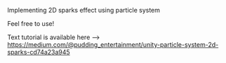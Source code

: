 Implementing 2D sparks effect using particle system 

Feel free to use!

Text tutorial is available here --> https://medium.com/@pudding_entertainment/unity-particle-system-2d-sparks-cd74a23a945
